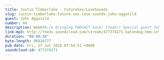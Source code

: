 ```yaml
---
title: Justin Timberlake - FutureSex/LoveSounds
slug: justin-timberlake-future-sex-love-sounds-john-aggasild
guest: John Aggasild
number: 44
description: We&#39;re bringing PODCAST back! (Yeah!) Special guest John Aggasild is on the ones and twos as the boys discuss Justin Timberlake&#39;s FutureSex/LoveSounds.
link-mp3: http://feeds.soundcloud.com/stream/477374271-hatondog-hmm-interesting-choice-ep44-justin-timberlake-future-sex-love-sounds-feat-john-aggasild.mp3
duration: "00:40:16"
byte-length: 96816777
pub-date: Fri, 27 Jul 2018 07:54:51 +0000
soundcloud-id: 477374271
---
```

